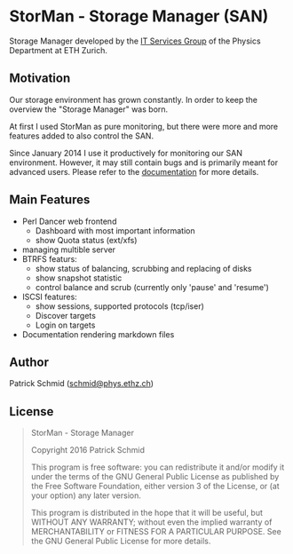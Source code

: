 StorMan - Storage Manager (SAN)
=================================

Storage Manager developed by the [IT Services Group](http://isg.phys.ethz.ch) of the Physics Department at ETH Zurich.

Motivation
----------

Our storage environment has grown constantly. In order to keep the overview the "Storage Manager" was born.

At first I used StorMan as pure monitoring, but there were more and more features added to also control the SAN.

Since January 2014 I use it productively for monitoring our SAN environment. However, it may still contain bugs and is primarily meant for advanced users. Please refer to the [documentation](docs/) for more details.

Main Features
---------------

  * Perl Dancer web frontend
    * Dashboard with most important information
    * show Quota status (ext/xfs)
  * managing multible server
  * BTRFS featurs:
    * show status of balancing, scrubbing and replacing of disks
    * show snapshot statistic
    * control balance and scrub (currently only 'pause' and 'resume')
  * ISCSI features:
    * show sessions, supported protocols (tcp/iser)
    * Discover targets
    * Login on targets
  * Documentation rendering markdown files


Author
------

Patrick Schmid (schmid@phys.ethz.ch)


License
---------

> StorMan - Storage Manager
>
> Copyright 2016 Patrick Schmid
>
> This program is free software: you can redistribute it and/or modify
> it under the terms of the GNU General Public License as published by
> the Free Software Foundation, either version 3 of the License, or
> (at your option) any later version.
>
> This program is distributed in the hope that it will be useful,
> but WITHOUT ANY WARRANTY; without even the implied warranty of
> MERCHANTABILITY or FITNESS FOR A PARTICULAR PURPOSE. See the
> GNU General Public License for more details.
